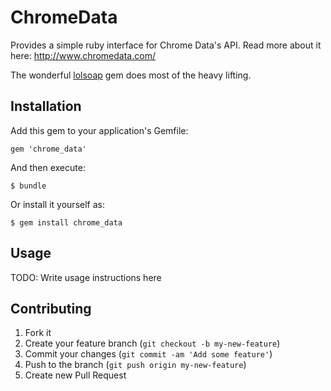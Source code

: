 # ChromeData

Provides a simple ruby interface for Chrome Data's API. Read more about it here: http://www.chromedata.com/

The wonderful [lolsoap](https://github.com/loco2/lolsoap) gem does most of the heavy lifting.

## Installation

Add this gem to your application's Gemfile:

    gem 'chrome_data'

And then execute:

    $ bundle

Or install it yourself as:

    $ gem install chrome_data

## Usage

TODO: Write usage instructions here

## Contributing

1. Fork it
2. Create your feature branch (`git checkout -b my-new-feature`)
3. Commit your changes (`git commit -am 'Add some feature'`)
4. Push to the branch (`git push origin my-new-feature`)
5. Create new Pull Request
